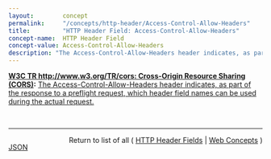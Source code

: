 ```yaml
---
layout:        concept
permalink:     "/concepts/http-header/Access-Control-Allow-Headers"
title:         "HTTP Header Field: Access-Control-Allow-Headers"
concept-name:  HTTP Header Field
concept-value: Access-Control-Allow-Headers
description: "The Access-Control-Allow-Headers header indicates, as part of the response to a preflight request, which header field names can be used during the actual request."
---
```


**[W3C TR http://www.w3.org/TR/cors: Cross-Origin Resource Sharing (CORS)](/specs/W3C/TR/cors "This document defines a mechanism to enable client-side cross-origin requests. Specifications that enable an API to make cross-origin requests to resources can use the algorithms defined by this specification. If such an API is used on http://example.org resources, a resource on http://hello-world.example can opt in using the mechanism described by this specification (e.g., specifying Access-Control-Allow-Origin: http://example.org as response header), which would allow that resource to be fetched cross-origin from http://example.org."):** [The Access-Control-Allow-Headers header indicates, as part of the response to a preflight request, which header field names can be used during the actual request.](http://www.w3.org/TR/cors/#access-control-allow-headers-response-header "Read documentation for HTTP Header Field &#34;Access-Control-Allow-Headers&#34;")

<br/>
<hr/>

<p style="float : left"><a href="./Access-Control-Allow-Headers.json" title="JSON representing this particular Web Concept value">JSON</a></p>
<p style="text-align: right">Return to list of all ( <a href="../http-header/">HTTP Header Fields</a> | <a href="../">Web Concepts</a> )</p>
